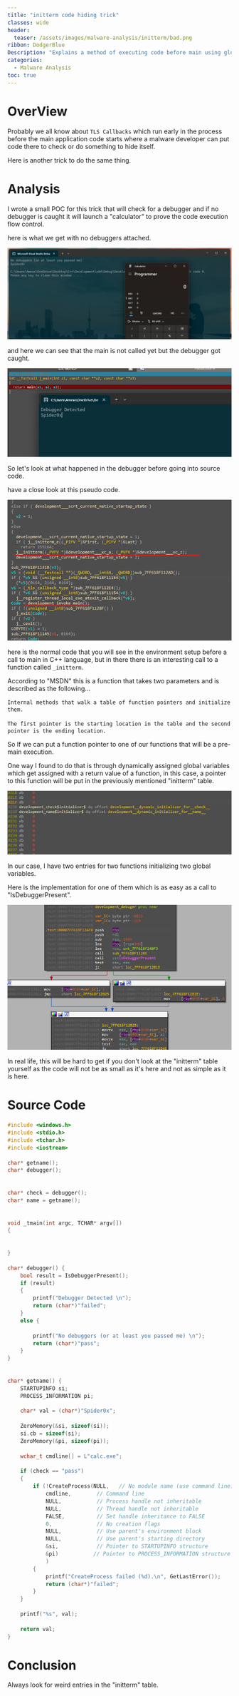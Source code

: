 ```yaml
---
title: "initterm code hiding trick"
classes: wide
header:
  teaser: /assets/images/malware-analysis/initterm/bad.png
ribbon: DodgerBlue
Description: "Explains a method of executing code before main using global variables dynamic allocation"
categories:
  - Malware Analysis
toc: true
---
```


# OverView

Probably we all know about `TLS Callbacks` which run early in the process before the main application code starts where a malware developer can put code there to check or do something to hide itself.

Here is another trick to do the same thing.

# Analysis

I wrote a small POC for this trick that will check for a debugger and if no debugger is caught it will launch a "calculator" to prove the code execution flow control.

here is what we get with no debuggers attached.

![Error](/assets/images/malware-analysis/initterm/clear.png)

and here we can see that the main is not called yet but the debugger got caught.

![Error](/assets/images/malware-analysis/initterm/bad.png)

So let's look at what happened in the debugger before going into source code.

have a close look at this pseudo code.

![Error](/assets/images/malware-analysis/initterm/init.png)

here is the normal code that you will see in the environment setup before a call to main in C++ language, but in there there is an interesting call to a function called `_initterm`.

According to "MSDN" this is a function that takes two parameters and is described as the following...

```
Internal methods that walk a table of function pointers and initialize them.

The first pointer is the starting location in the table and the second pointer is the ending location.
```

So If we can put a function pointer to one of our functions that will be a pre-main execution.

One way I found to do that is through dynamically assigned global variables which get assigned with a return value of a function, in this case, a pointer to this function will be put in the previously mentioned "initterm" table.

![Error](/assets/images/malware-analysis/initterm/pointers.png)

In our case, I have two entries for two functions initializing two global variables.

Here is the implementation for one of them which is as easy as a call to "IsDebuggerPresent".

![Error](/assets/images/malware-analysis/initterm/is.png)

In real life, this will be hard to get if you don't look at the "initterm" table yourself as the code will not be as small as it's here and not as simple as it is here.

# Source Code

```c++
#include <windows.h>
#include <stdio.h>
#include <tchar.h>
#include <iostream>

char* getname();
char* debugger();


char* check = debugger();
char* name = getname();


void _tmain(int argc, TCHAR* argv[])
{
   
    
}

char* debugger() {
    bool result = IsDebuggerPresent();
    if (result)
    {
        printf("Debugger Detected \n");
        return (char*)"failed";
    }
    else {

        printf("No debuggers (or at least you passed me) \n");
        return (char*)"pass";
    }
}


char* getname() {
    STARTUPINFO si;
    PROCESS_INFORMATION pi;

    char* val = (char*)"Spider0x";

    ZeroMemory(&si, sizeof(si));
    si.cb = sizeof(si);
    ZeroMemory(&pi, sizeof(pi));

    wchar_t cmdline[] = L"calc.exe";

    if (check == "pass")
    {
        if (!CreateProcess(NULL,   // No module name (use command line)
            cmdline,        // Command line
            NULL,           // Process handle not inheritable
            NULL,           // Thread handle not inheritable
            FALSE,          // Set handle inheritance to FALSE
            0,              // No creation flags
            NULL,           // Use parent's environment block
            NULL,           // Use parent's starting directory 
            &si,            // Pointer to STARTUPINFO structure
            &pi)           // Pointer to PROCESS_INFORMATION structure
            )
        {
            printf("CreateProcess failed (%d).\n", GetLastError());
            return (char*)"failed";
        }
    }
    
    printf("%s", val);

    return val;
}
```

# Conclusion

Always look for weird entries in the "initterm" table.